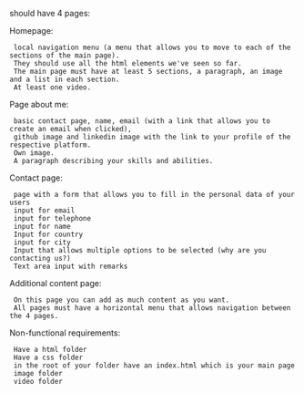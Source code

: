 should have 4 pages:

Homepage:

     local navigation menu (a menu that allows you to move to each of the sections of the main page).
     They should use all the html elements we've seen so far.
     The main page must have at least 5 sections, a paragraph, an image and a list in each section.
     At least one video.
    
Page about me:

     basic contact page, name, email (with a link that allows you to create an email when clicked),
     github image and linkedin image with the link to your profile of the respective platform.
     Own image.
     A paragraph describing your skills and abilities.
    
Contact page:

     page with a form that allows you to fill in the personal data of your users
     input for email
     input for telephone
     input for name
     Input for country
     input for city
     Input that allows multiple options to be selected (why are you contacting us?)
     Text area input with remarks
    
Additional content page:

     On this page you can add as much content as you want.
     All pages must have a horizontal menu that allows navigation between the 4 pages.
    
Non-functional requirements:

     Have a html folder
     Have a css folder
     in the root of your folder have an index.html which is your main page
     image folder
     video folder
